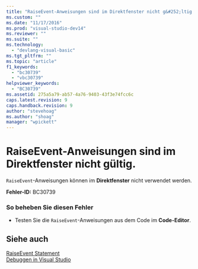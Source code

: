 ```yaml
---
title: "RaiseEvent-Anweisungen sind im Direktfenster nicht g&#252;ltig. | Microsoft Docs"
ms.custom: ""
ms.date: "11/17/2016"
ms.prod: "visual-studio-dev14"
ms.reviewer: ""
ms.suite: ""
ms.technology: 
  - "devlang-visual-basic"
ms.tgt_pltfrm: ""
ms.topic: "article"
f1_keywords: 
  - "bc30739"
  - "vbc30739"
helpviewer_keywords: 
  - "BC30739"
ms.assetid: 275a5a79-ab57-4a76-9403-43f3e74fcc6c
caps.latest.revision: 9
caps.handback.revision: 9
author: "stevehoag"
ms.author: "shoag"
manager: "wpickett"
---
```

# RaiseEvent-Anweisungen sind im Direktfenster nicht g&#252;ltig.
`RaiseEvent`\-Anweisungen können im **Direktfenster** nicht verwendet werden.  
  
 **Fehler\-ID:** BC30739  
  
### So beheben Sie diesen Fehler  
  
-   Testen Sie die `RaiseEvent`\-Anweisungen aus dem Code im **Code\-Editor**.  
  
## Siehe auch  
 [RaiseEvent Statement](../../visual-basic/language-reference/statements/raiseevent-statement.md)   
 [Debuggen in Visual Studio](/visual-studio/debugger/debugging-in-visual-studio)